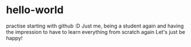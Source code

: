 # hello-world
practise starting with github :D
Just me, being a student again and having the impression to have to learn everything from scratch again
Let's just be happy!
